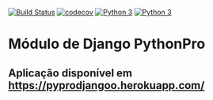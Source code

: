 [![Build Status](https://travis-ci.org/Pbezerra-dev/pythonprodjango.svg?branch=master)](https://travis-ci.org/Pbezerra-dev/pythonprodjango)
[![codecov](https://codecov.io/gh/Pbezerra-dev/pythonprodjango/branch/master/graph/badge.svg)](https://codecov.io/gh/Pbezerra-dev/pythonprodjango)
[![Python 3](https://pyup.io/repos/github/Pbezerra-dev/pythonprodjango/python-3-shield.svg)](https://pyup.io/repos/github/Pbezerra-dev/pythonprodjango/)
[![Python 3](https://pyup.io/repos/github/Pbezerra-dev/pythonprodjango/python-3-shield.svg)](https://pyup.io/repos/github/Pbezerra-dev/pythonprodjango/)

# Módulo de Django PythonPro

## Aplicação disponível em https://pyprodjangoo.herokuapp.com/
